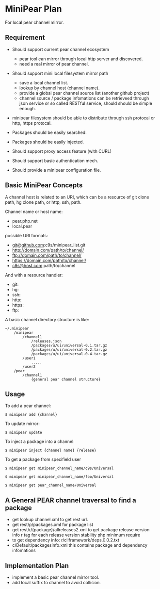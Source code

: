 # MiniPear Plan

For local pear channel mirror.

## Requirement

- Should support current pear channel ecosystem
    - pear tool can mirror through local http server and discovered.
    - need a real mirror of pear channel.
- Should support mini local filesystem mirror path
    - save a local channel list.
    - lookup by channel host (channel name).
    - provide a global pear channel source list (another github project)
    - channel source / package infomations can be retrieveed through 
       json service or so called RESTful service, should should be simple enough.
- minipear filesystem should be able to distribute through ssh protocal or
  http, https protocal.

- Packages should be easily searched.
- Packages should be easily injected.

- Should support proxy access feature (with CURL)
- Should support basic authentication mech.
- Should provide a minipear configuration file.

## Basic MiniPear Concepts

A channel host is related to an URI, 
which can be a resource of git clone path, hg clone path, or http, ssh, path.

Channel name or host name:

- pear.php.net
- local.pear

possible URI formats:

- git@github.com:c9s/minipear\_list.git
- http://domain.com/path/to/channel/
- ftp://domain.com/path/to/channel/
- https://domain.com/path/to/channel/
- c9s@host.com:path/to/channel

And with a resource handler:

- git:
- hg:
- ssh:
- http:
- https:
- ftp:

A basic channel directory structure is like:

    ~/.minipear 
        /minipear
            /channel1
                /releases.json
                /packages/u/ui/universal-0.1.tar.gz
                /packages/u/ui/universal-0.2.tar.gz
                /packages/u/ui/universal-0.4.tar.gz
            /user1
                .....
            /user2
        /pear
            /channel1
                {general pear channel structure}

## Usage

To add a pear channel:

    $ minipear add {channel}

To update mirror:

    $ minipear update

To inject a package into a channel:

    $ minipear inject {channel name} {release}

To get a package from specifield user

    $ minipear get minipear_channel_name/c9s/Universal

    $ minipear get minipear_channel_name/foo/Universal

    $ minipear get pear_channel_name/Universal

## A General PEAR channel traversal to find a package

* get lookup channel.xml to get rest url.
* get rest/p/packages.xml for package list
* get rest/r/{package}/allreleases2.xml to get package release version info
    r tag for each release
        version
        stability
        php minimum require
* to get dependency info:
    r/cliframework/deps.0.0.2.txt
* c/Default/packagesinfo.xml
    this contains package and dependency infomations

## Implementation Plan

* implement a basic pear channel mirror tool.
* add local suffix to channel to avoid collision.

